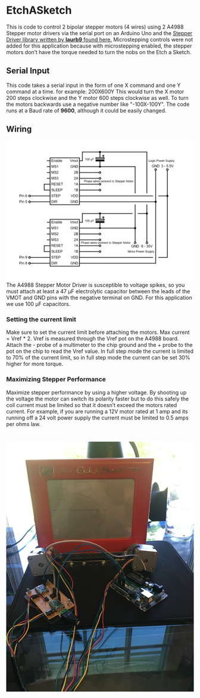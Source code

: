 # EtchASketch
This is code to control 2 bipolar stepper motors (4 wires) using 2 A4988 Stepper motor drivers via the serial port on an Arduino Uno and the [Stepper Driver library written by **laurb9** found here.](https://github.com/laurb9/StepperDriver) Microstepping controls were not added for this application because with microstepping enabled, the stepper motors don’t have the torque needed to turn the nobs on the Etch a Sketch. 

## Serial Input
This code takes a serial input in the form of one X command and one Y command at a time. for example: 200X600Y
This would turn the X motor 200 steps clockwise and the Y motor 600 steps clockwise as well. To turn the motors backwards use a negative number like "-100X-100Y". The code runs at a Baud rate of **9600**, although it could be easily changed. 
## Wiring 
![Dual A4988 wiring diagram](https://github.com/nikopoulospet/EtchASketch/blob/master/dual%20A4988%20stepper%20driver%20circuit.png)
The A4988 Stepper Motor Driver is susceptible to voltage spikes, so you must attach at least a 47 μF electrolytic capacitor between the leads of the VMOT and GND pins with the negative terminal on GND. For this application we use 100 μF capacitors. 
### Setting the current limit
Make sure to set the current limit before attaching the motors. Max current = Vref * 2. Vref is measured through the Vref pot on the A4988 board. Attach the - probe of a multimeter to the chip ground and the + probe to the pot on the chip to read the Vref value. In full step mode the current is limited to 70% of the current limit, so in full step mode the current can be set 30% higher for more torque.
### Maximizing Stepper Performance
Maximize stepper performance by using a higher voltage. By shooting up the voltage the motor can switch its polarity faster but to do this safely the coil current must be limited so that it doesn’t exceed the motors rated current. For example, if you are running a 12V motor rated at 1 amp and its running off a 24 volt power supply the current must be limited to 0.5 amps per ohms law.
#
![Finished EtchASketch](https://github.com/nikopoulospet/EtchASketch/blob/master/IMG_9198.JPG)
